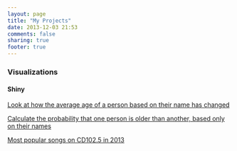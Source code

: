 ```yaml
---
layout: page
title: "My Projects"
date: 2013-12-03 21:53
comments: false
sharing: true
footer: true
---
```


### Visualizations
#### Shiny
[Look at how the average age of a person based on their name has changed](http://spark.rstudio.com/andland/AgeByNameYear/)

[Calculate the probability that one person is older than another, based only on their names](http://spark.rstudio.com/andland/ProbabilityOlderByName/)

[Most popular songs on CD102.5 in 2013](http://spark.rstudio.com/andland/CD1025Playlist/)
